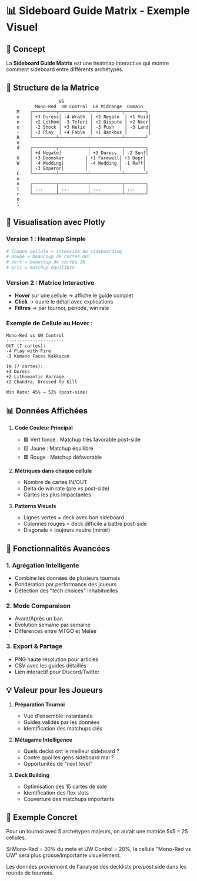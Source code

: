 # 📊 Sideboard Guide Matrix - Exemple Visuel

## 🎯 Concept

La **Sideboard Guide Matrix** est une heatmap interactive qui montre comment sideboard entre différents archétypes.

## 📐 Structure de la Matrice

```
                    VS
           Mono-Red  UW Control  GB Midrange  Domain
    M    ┌─────────┬───────────┬────────────┬────────┐
    o    │ +3 Duress│ -4 Wrath  │ +2 Negate  │ +1 Void│
    n    │ +2 Lithom│ -3 Teferi │ +2 Dispute │ +2 Necr│
    o    │ -2 Shock │ +3 Helix  │ -3 Push    │ -3 Land│
    -    │ -3 Play  │ +4 Fable  │ +1 Bankbus │        │
    R    └─────────┴───────────┴────────────┴────────┘
    e    
    d    ┌─────────┬───────────┬────────────┬────────┐
         │ +4 Negate│          │ +3 Duress  │ -2 Sunf│
    U    │ +3 Doomskar        │ +1 Farewell│ +3 Depr│
    W    │ -4 Wedding│        │ -4 Wedding │ -1 Raff│
         │ -3 Emperor│        │            │        │
    C    └─────────┴───────────┴────────────┴────────┘
    o
    n    ┌─────────┬───────────┬────────────┬────────┐
    t    │ ...     │ ...       │ ...        │ ...    │
    r    └─────────┴───────────┴────────────┴────────┘
    o
    l

```

## 🎨 Visualisation avec Plotly

### Version 1 : Heatmap Simple
```python
# Chaque cellule = intensité du sideboarding
# Rouge = beaucoup de cartes OUT
# Vert = beaucoup de cartes IN
# Gris = matchup équilibré
```

### Version 2 : Matrice Interactive
- **Hover** sur une cellule → affiche le guide complet
- **Click** → ouvre le détail avec explications
- **Filtres** → par tournoi, période, win rate

### Exemple de Cellule au Hover :
```
Mono-Red vs UW Control
----------------------
OUT (7 cartes):
-4 Play with Fire
-3 Kumano Faces Kakkazan

IN (7 cartes):
+3 Duress
+2 Lithomantic Barrage  
+2 Chandra, Dressed to Kill

Win Rate: 45% → 52% (post-side)
```

## 📊 Données Affichées

1. **Code Couleur Principal**
   - 🟩 Vert foncé : Matchup très favorable post-side
   - 🟨 Jaune : Matchup équilibré
   - 🟥 Rouge : Matchup défavorable

2. **Métriques dans chaque cellule**
   - Nombre de cartes IN/OUT
   - Delta de win rate (pre vs post-side)
   - Cartes les plus impactantes

3. **Patterns Visuels**
   - Lignes vertes = deck avec bon sideboard
   - Colonnes rouges = deck difficile à battre post-side
   - Diagonale = toujours neutre (miroir)

## 🔧 Fonctionnalités Avancées

### 1. **Agrégation Intelligente**
- Combine les données de plusieurs tournois
- Pondération par performance des joueurs
- Détection des "tech choices" inhabituelles

### 2. **Mode Comparaison**
- Avant/Après un ban
- Évolution semaine par semaine
- Différences entre MTGO et Melee

### 3. **Export & Partage**
- PNG haute résolution pour articles
- CSV avec les guides détaillés
- Lien interactif pour Discord/Twitter

## 💡 Valeur pour les Joueurs

1. **Préparation Tournoi**
   - Vue d'ensemble instantanée
   - Guides validés par les données
   - Identification des matchups clés

2. **Métagame Intelligence**
   - Quels decks ont le meilleur sideboard ?
   - Contre quoi les gens sideboard mal ?
   - Opportunités de "next level"

3. **Deck Building**
   - Optimisation des 15 cartes de side
   - Identification des flex slots
   - Couverture des matchups importants

## 🎯 Exemple Concret

Pour un tournoi avec 5 archétypes majeurs, on aurait une matrice 5x5 = 25 cellules.

Si Mono-Red = 30% du meta et UW Control = 20%, la cellule "Mono-Red vs UW" sera plus grosse/importante visuellement.

Les données proviennent de l'analyse des decklists pre/post side dans les rounds de tournois.